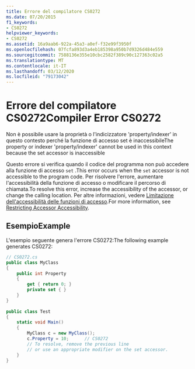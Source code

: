 ```yaml
---
title: Errore del compilatore CS0272
ms.date: 07/20/2015
f1_keywords:
- CS0272
helpviewer_keywords:
- CS0272
ms.assetid: 16a9aab6-922a-45a3-a0ef-f32e99f3950f
ms.openlocfilehash: 07fcfa893d3a4eb185398a950b7d9326d484e559
ms.sourcegitcommit: 7588136e355e10cbc2582f389c90c127363c02a5
ms.translationtype: MT
ms.contentlocale: it-IT
ms.lasthandoff: 03/12/2020
ms.locfileid: "79173042"
---
```

# <a name="compiler-error-cs0272"></a><span data-ttu-id="fc64e-102">Errore del compilatore CS0272</span><span class="sxs-lookup"><span data-stu-id="fc64e-102">Compiler Error CS0272</span></span>
<span data-ttu-id="fc64e-103">Non è possibile usare la proprietà o l'indicizzatore 'property/indexer' in questo contesto perché la funzione di accesso set è inaccessibile</span><span class="sxs-lookup"><span data-stu-id="fc64e-103">The property or indexer 'property/indexer' cannot be used in this context because the set accessor is inaccessible</span></span>  
  
 <span data-ttu-id="fc64e-104">Questo errore si verifica quando il codice del programma non può accedere alla funzione di accesso `set` .</span><span class="sxs-lookup"><span data-stu-id="fc64e-104">This error occurs when the `set` accessor is not accessible to the program code.</span></span> <span data-ttu-id="fc64e-105">Per risolvere l'errore, aumentare l'accessibilità della funzione di accesso o modificare il percorso di chiamata.</span><span class="sxs-lookup"><span data-stu-id="fc64e-105">To resolve this error, increase the accessibility of the accessor, or change the calling location.</span></span> <span data-ttu-id="fc64e-106">Per altre informazioni, vedere [Limitazione dell'accessibilità delle funzioni di accesso](../programming-guide/classes-and-structs/restricting-accessor-accessibility.md).</span><span class="sxs-lookup"><span data-stu-id="fc64e-106">For more information, see [Restricting Accessor Accessibility](../programming-guide/classes-and-structs/restricting-accessor-accessibility.md).</span></span>  
  
## <a name="example"></a><span data-ttu-id="fc64e-107">Esempio</span><span class="sxs-lookup"><span data-stu-id="fc64e-107">Example</span></span>  
 <span data-ttu-id="fc64e-108">L'esempio seguente genera l'errore CS0272:</span><span class="sxs-lookup"><span data-stu-id="fc64e-108">The following example generates CS0272:</span></span>  
  
```csharp  
// CS0272.cs  
public class MyClass  
{  
    public int Property  
    {  
        get { return 0; }  
        private set { }  
    }  
}  
  
public class Test  
{  
    static void Main()  
    {  
        MyClass c = new MyClass();  
        c.Property = 10;      // CS0272  
        // To resolve, remove the previous line
        // or use an appropriate modifier on the set accessor.  
    }  
}  
```
